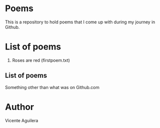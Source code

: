 
# Poems

This is a repository to hold poems that I come up with during my journey in Github.

# List of poems
1. Roses are red (firstpoem.txt)

## List of poems
Something other than what was on Github.com

# Author

Vicente Aguilera
